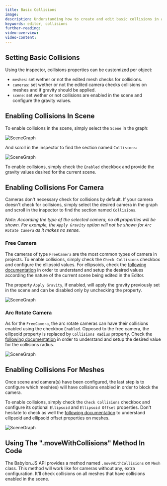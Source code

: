 ```yaml
---
title: Basic Collisions
image: 
description: Understanding how to create and edit basic collisions in a Babylon.JS Editor project
keywords: editor, collisions
further-reading:
video-overview:
video-content:
---
```


## Setting Basic Collisions
Using the inspector, collisions properties can be customized per object:
- `meshes`: set wether or not the edited mesh checks for collisions.
- `cameras`: set wether or not the edited camera checks collisions on meshes and if gravity should be applied.
- `scene`: set wether or not collisions are enabled in the scene and configure the gravity values.

## Enabling Collisions In Scene
To enable collisions in the scene, simply select the `Scene` in the graph:

![SceneGraph](/img/extensions/Editor/BasicCollisions/scene_graph.png)

And scroll in the inspector to find the section named `Collisions`:

![SceneGraph](/img/extensions/Editor/BasicCollisions/scene_collisions.png)

To enable collisions, simply check the `Enabled` checkbox and provide the gravity values desired for the current scene.

## Enabling Collisions For Camera
Cameras don't necessary check for collisions by default. If your camera doesn't check for collisions, simply select the desired
camera in the graph and scroll in the inspector to find the section named `Collisions`.

*Note: According the type of the selected camera, no all properties will be shown. For example, the `Apply Gravity` option will not be shown
for `Arc Rotate Camera` as it makes no sense.*

### Free Camera
The cameras of type `FreeCamera` are the most common types of camera in projects. To enable collisions, simply check the
`Check Collisions` checkbox and configure the ellipsoid values. For ellipsoids, check the
[following documentation](/divingDeeper/cameras/camera_collisions#2-define-an-ellipsoid) in order to understand
and setup the desired values according the nature of the current scene being edited in the Editor.

The property `Apply Gravity`, if enabled, will apply the gravity previously set in the scene and can be disabled only by unchecking the
property.

![SceneGraph](/img/extensions/Editor/BasicCollisions/free_camera.png)

### Arc Rotate Camera
As for the `FreeCamera`, the arc rotate cameras can have their collisions enabled using the checkbox `Enabled`.
Opposed to the free camera, the ellipsoid property is replaced by `Collisions Radius` property. Check the
[following documentation](/divingDeeper/cameras/camera_collisions#arcrotatecamera) in order to understand and setup
the desired value for the collisions radius.

![SceneGraph](/img/extensions/Editor/BasicCollisions/arc_rotate_camera.png)

## Enabling Collisions For Meshes
Once scene and camera(s) have been configured, the last step is to configure which mesh(es) will have collisions enabled in order
to block the camera.

To enable collisions, simply check the `Check Collisions` checkbox and configure its optional `Ellipsoid` and `Ellipsoid Offset` properties.
Don't hesitate to check as well the
[following documentation](/divingDeeper/cameras/camera_collisions#4-object-vs-object-collision) to
understand ellipsoid and ellipsoid offset properties on meshes.

![SceneGraph](/img/extensions/Editor/BasicCollisions/mesh.png)

## Using The ".moveWithCollisions" Method In Code
The Babylon.JS API provides a method named `.moveWithCollisions` on `Mesh` class. This method will work like for cameras without any,
extra configuration. It'll check collisions on all meshes that have collisions enabled in the scene.
